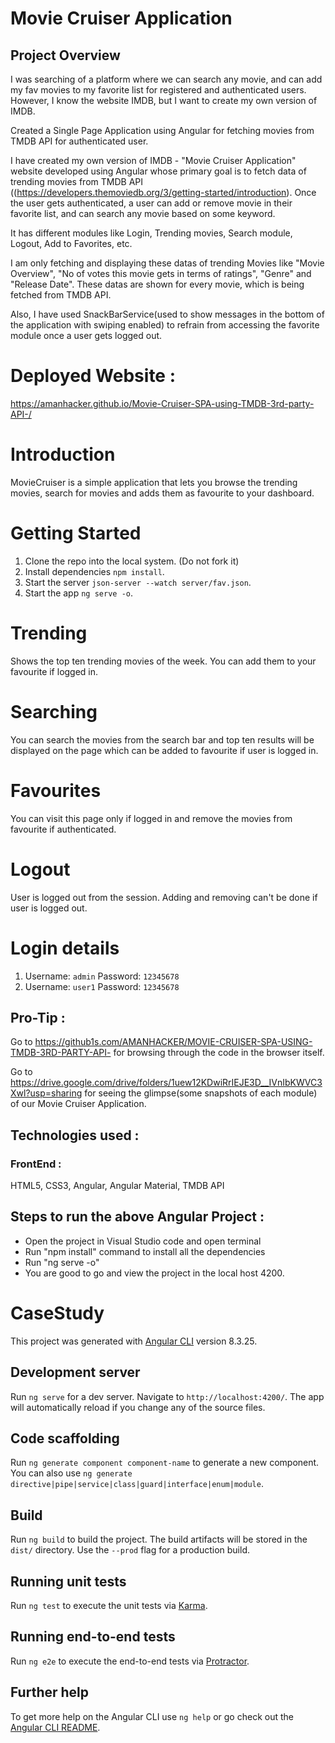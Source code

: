 # Movie Cruiser Application

## Project Overview

I was searching of a platform where we can search any movie, and can add my fav movies to my favorite list for registered and authenticated users.
However, I know the website IMDB, but I want to create my own version of IMDB.

Created a Single Page Application using Angular for fetching movies from TMDB API for authenticated user.

I have created my own version of IMDB - "Movie Cruiser Application" website developed using Angular whose primary goal is to fetch data of trending movies from TMDB API ((https://developers.themoviedb.org/3/getting-started/introduction). Once the user gets authenticated, a user can add or remove movie in their favorite list, and can search any movie based on some keyword.

It has different modules like Login, Trending movies, Search module, Logout, Add to Favorites, etc.

I am only fetching and displaying these datas of trending Movies like "Movie Overview", "No of votes this movie gets in terms of ratings", "Genre" and "Release Date". These datas are shown for every movie, which is being fetched from TMDB API.

Also, I have used SnackBarService(used to show messages in the bottom of the application with swiping enabled) to refrain from accessing the favorite module once a user gets logged out.

# Deployed Website : 

https://amanhacker.github.io/Movie-Cruiser-SPA-using-TMDB-3rd-party-API-/

# Introduction

MovieCruiser is a simple application that lets you browse the trending movies, search for movies and adds them as favourite to your dashboard.

# Getting Started

1. Clone the repo into the local system. (Do not fork it)
2. Install dependencies `npm install`.
3. Start the server `json-server --watch server/fav.json`.
4. Start the app `ng serve -o`.

# Trending

Shows the top ten trending movies of the week. You can add them to your favourite if logged in.

# Searching

You can search the movies from the search bar and top ten results will be displayed on the page which can be added to favourite if user is logged in.

# Favourites

You can visit this page only if logged in and remove the movies from favourite if authenticated.

# Logout

User is logged out from the session. Adding and removing can't be done if user is logged out.

# Login details

1. Username: `admin` Password: `12345678`
2. Username: `user1` Password: `12345678`

## Pro-Tip :

Go to https://github1s.com/AMANHACKER/MOVIE-CRUISER-SPA-USING-TMDB-3RD-PARTY-API- for browsing through the code in the browser itself.

Go to https://drive.google.com/drive/folders/1uew12KDwiRrIEJE3D__IVnIbKWVC3Xwl?usp=sharing for seeing the glimpse(some snapshots of each module) of our Movie Cruiser Application.

## Technologies used :

### FrontEnd :

HTML5, CSS3, Angular, Angular Material, TMDB API

## Steps to run the above Angular Project :

- Open the project in Visual Studio code and open terminal
- Run "npm install" command to install all the dependencies
- Run "ng serve -o"
- You are good to go and view the project in the local host 4200.

# CaseStudy

This project was generated with [Angular CLI](https://github.com/angular/angular-cli) version 8.3.25.

## Development server

Run `ng serve` for a dev server. Navigate to `http://localhost:4200/`. The app will automatically reload if you change any of the source files.

## Code scaffolding

Run `ng generate component component-name` to generate a new component. You can also use `ng generate directive|pipe|service|class|guard|interface|enum|module`.

## Build

Run `ng build` to build the project. The build artifacts will be stored in the `dist/` directory. Use the `--prod` flag for a production build.

## Running unit tests

Run `ng test` to execute the unit tests via [Karma](https://karma-runner.github.io).

## Running end-to-end tests

Run `ng e2e` to execute the end-to-end tests via [Protractor](http://www.protractortest.org/).

## Further help

To get more help on the Angular CLI use `ng help` or go check out the [Angular CLI README](https://github.com/angular/angular-cli/blob/master/README.md).
